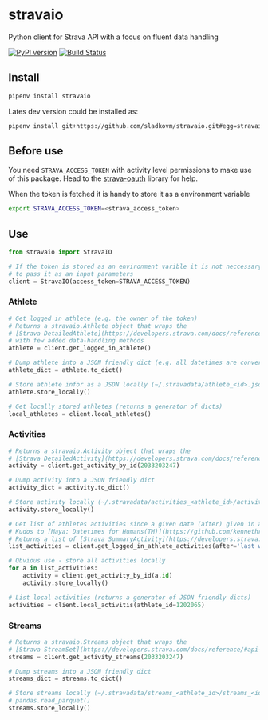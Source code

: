 # stravaio
Python client for Strava API with a focus on fluent data handling

[![PyPI version](https://badge.fury.io/py/stravaio.svg)](https://badge.fury.io/py/stravaio)
[![Build Status](https://travis-ci.org/sladkovm/stravaio.svg?branch=master)](https://travis-ci.org/sladkovm/stravaio)

## Install
```bash
pipenv install stravaio
```

Lates dev version could be installed as:
```bash
pipenv install git+https://github.com/sladkovm/stravaio.git#egg=stravaio
```

## Before use
You need `STRAVA_ACCESS_TOKEN` with activity level permissions to make use of this package. Head to the [strava-oauth](https://github.com/sladkovm/strava-oauth) library for help.

When the token is fetched it is handy to store it as a environment variable

```bash
export STRAVA_ACCESS_TOKEN=<strava_access_token>
```

## Use

```python
from stravaio import StravaIO

# If the token is stored as an environment varible it is not neccessary
# to pass it as an input parameters
client = StravaIO(access_token=STRAVA_ACCESS_TOKEN)
```

### Athlete
```python
# Get logged in athlete (e.g. the owner of the token)
# Returns a stravaio.Athlete object that wraps the
# [Strava DetailedAthlete](https://developers.strava.com/docs/reference/#api-models-DetailedAthlete)
# with few added data-handling methods
athlete = client.get_logged_in_athlete()

# Dump athlete into a JSON friendly dict (e.g. all datetimes are converted into iso8601)
athlete_dict = athlete.to_dict()

# Store athlete infor as a JSON locally (~/.stravadata/athlete_<id>.json)
athlete.store_locally()

# Get locally stored athletes (returns a generator of dicts)
local_athletes = client.local_athletes()
```



### Activities
```python
# Returns a stravaio.Activity object that wraps the 
# [Strava DetailedActivity](https://developers.strava.com/docs/reference/#api-models-DetailedActivity)
activity = client.get_activity_by_id(2033203247)

# Dump activity into a JSON friendly dict
activity_dict = activity.to_dict()

# Store activity locally (~/.stravadata/activities_<athlete_id>/activity_<id>.json)
activity.store_locally()

# Get list of athletes activities since a given date (after) given in a human friendly format.
# Kudos to [Maya: Datetimes for Humans(TM)](https://github.com/kennethreitz/maya)
# Returns a list of [Strava SummaryActivity](https://developers.strava.com/docs/reference/#api-models-SummaryActivity) objects
list_activities = client.get_logged_in_athlete_activities(after='last week')

# Obvious use - store all activities locally
for a in list_activities:
    activity = client.get_activity_by_id(a.id)
    activity.store_locally()

# List local activities (returns a generator of JSON friendly dicts)
activities = client.local_activitis(athlete_id=1202065)
```

### Streams
```python
# Returns a stravaio.Streams object that wraps the 
# [Strava StreamSet](https://developers.strava.com/docs/reference/#api-models-StreamSet)
streams = client.get_activity_streams(2033203247)

# Dump streams into a JSON friendly dict
streams_dict = streams.to_dict()

# Store streams locally (~/.stravadata/streams_<athlete_id>/streams_<id>.json) as a .parquet file, that can be loaded later using the
# pandas.read_parquet()
streams.store_locally()

```